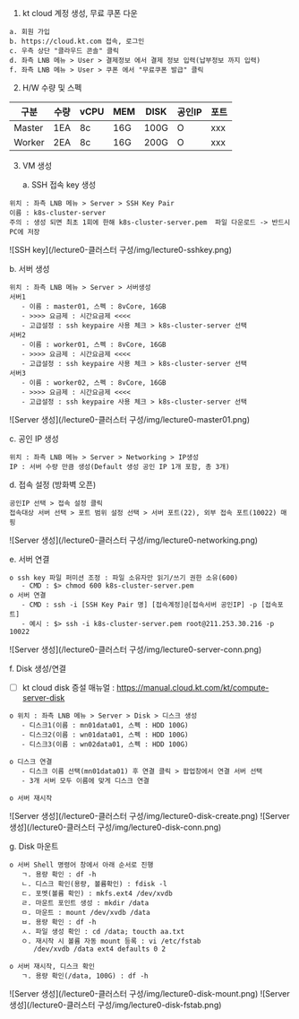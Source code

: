 1. kt cloud 계정 생성, 무료 쿠폰 다운
```
a. 회원 가입
b. https://cloud.kt.com 접속, 로그인
c. 우측 상단 "클라우드 콘솔" 클릭
d. 좌측 LNB 메뉴 > User > 결제정보 에서 결제 정보 입력(납부정보 까지 입력)
f. 좌측 LNB 메뉴 > User > 쿠폰 에서 "무료쿠폰 발급" 클릭
```

2. H/W 수량 및 스펙


|구분    |  수량   |  vCPU     |  MEM       |  DISK  | 공인IP |   포트              |
|-------|--------|-----------|------------|--------|-------|--------------------|
|Master | 1EA    | 8c        | 16G        |  100G  |    O  |     xxx            |
|Worker | 2EA    | 8c        | 16G        |  200G  |    O  |     xxx            |


3. VM 생성

   a. SSH 접속 key 생성 
```   
위치 : 좌측 LNB 메뉴 > Server > SSH Key Pair
이름 : k8s-cluster-server
주의 : 생성 되면 최초 1회에 한해 k8s-cluster-server.pem  파일 다운로드 -> 반드시 PC에 저장
```
![SSH key](/lecture0-클러스터 구성/img/lecture0-sshkey.png)

   b. 서버 생성
   
```   
위치 : 좌측 LNB 메뉴 > Server > 서버생성
서버1  
   - 이름 : master01, 스펙 : 8vCore, 16GB
   - >>>> 요금제 : 시간요금제 <<<<
   - 고급설정 : ssh keypaire 사용 체크 > k8s-cluster-server 선택
서버2  
   - 이름 : worker01, 스펙 : 8vCore, 16GB
   - >>>> 요금제 : 시간요금제 <<<<
   - 고급설정 : ssh keypaire 사용 체크 > k8s-cluster-server 선택 
서버3  
   - 이름 : worker02, 스펙 : 8vCore, 16GB
   - >>>> 요금제 : 시간요금제 <<<<
   - 고급설정 : ssh keypaire 사용 체크 > k8s-cluster-server 선택        
```
![Server 생성](/lecture0-클러스터 구성/img/lecture0-master01.png)

   c. 공인 IP 생성
```    
위치 : 좌측 LNB 메뉴 > Server > Networking > IP생성
IP : 서버 수량 만큼 생성(Default 생성 공인 IP 1개 포함, 총 3개)
```       

   d. 접속 설정 (방화벽 오픈)
```    
공인IP 선택 > 접속 설정 클릭 
접속대상 서버 선택 > 포트 범위 설정 선택 > 서버 포트(22), 외부 접속 포트(10022) 매핑
```
![Server 생성](/lecture0-클러스터 구성/img/lecture0-networking.png)
   
   e. 서버 연결
```    
o ssh key 파일 퍼미션 조정 : 파일 소유자만 읽기/쓰기 권한 소유(600)
   - CMD : $> chmod 600 k8s-cluster-server.pem
o 서버 연결
   - CMD : ssh -i [SSH Key Pair 명] [접속계정]@[접속서버 공인IP] -p [접속포트]
   - 예시 : $> ssh -i k8s-cluster-server.pem root@211.253.30.216 -p 10022
```
![Server 생성](/lecture0-클러스터 구성/img/lecture0-server-conn.png)

   f. Disk 생성/연결
- [ ] kt cloud disk 증설 매뉴얼 : https://manual.cloud.kt.com/kt/compute-server-disk   
```    
o 위치 : 좌측 LNB 메뉴 > Server > Disk > 디스크 생성
   - 디스크1(이름 : mn01data01, 스펙 : HDD 100G)
   - 디스크2(이름 : wn01data01, 스펙 : HDD 100G) 
   - 디스크3(이름 : wn02data01, 스펙 : HDD 100G) 

o 디스크 연결
   - 디스크 이름 선택(mn01data01) 후 연결 클릭 > 팝업창에서 연결 서버 선택 
   - 3개 서버 모두 이름에 맞게 디스크 연결

o 서버 재시작   
```
![Server 생성](/lecture0-클러스터 구성/img/lecture0-disk-create.png)
![Server 생성](/lecture0-클러스터 구성/img/lecture0-disk-conn.png)

   g. Disk 마운트
```    
o 서버 Shell 명령어 창에서 아래 순서로 진행
   ㄱ. 용량 확인 : df -h
   ㄴ. 디스크 확인(용량, 볼륨확인) : fdisk -l
   ㄷ. 포멧(볼륨 확인) : mkfs.ext4 /dev/xvdb
   ㄹ. 마운트 포인트 생성 : mkdir /data
   ㅁ. 마운트 : mount /dev/xvdb /data 
   ㅂ. 용량 확인 : df -h
   ㅅ. 파일 생성 확인 : cd /data; toucth aa.txt
   ㅇ. 재시작 시 볼륨 자동 mount 등록 : vi /etc/fstab 
      /dev/xvdb /data ext4 defaults 0 2

o 서버 재시작, 디스크 확인
   ㄱ. 용량 확인(/data, 100G) : df -h  
```
![Server 생성](/lecture0-클러스터 구성/img/lecture0-disk-mount.png)
![Server 생성](/lecture0-클러스터 구성/img/lecture0-disk-fstab.png)